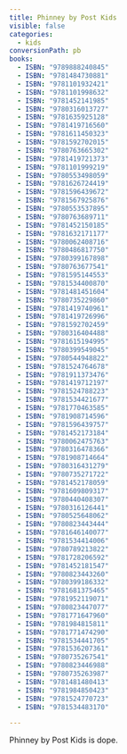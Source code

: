 ```yaml
---
title: Phinney by Post Kids
visible: false
categories:
  - kids
conversionPath: pb
books:
  - ISBN: "9789888240845"
  - ISBN: "9781484730881"
  - ISBN: "9781101932421"
  - ISBN: "9781101998632"
  - ISBN: "9781452141985"
  - ISBN: "9780316013727"
  - ISBN: "9781635925128"
  - ISBN: "9781419716560"
  - ISBN: "9781611450323"
  - ISBN: "9781592702015"
  - ISBN: "9780763665302"
  - ISBN: "9781419721373"
  - ISBN: "9781101999219"
  - ISBN: "9780553498059"
  - ISBN: "9781626724419"
  - ISBN: "9781596439672"
  - ISBN: "9781567925876"
  - ISBN: "9780553537895"
  - ISBN: "9780763689711"
  - ISBN: "9781452150185"
  - ISBN: "9781632171177"
  - ISBN: "9780062408716"
  - ISBN: "9780486817750"
  - ISBN: "9780399167898"
  - ISBN: "9780763677541"
  - ISBN: "9781595144553"
  - ISBN: "9781534400870"
  - ISBN: "9781481451604"
  - ISBN: "9780735229860"
  - ISBN: "9781419740961"
  - ISBN: "9781419726996"
  - ISBN: "9781592702459"
  - ISBN: "9780316404488"
  - ISBN: "9781615194995"
  - ISBN: "9780399549045"
  - ISBN: "9780544948822"
  - ISBN: "9781524764678"
  - ISBN: "9781911373476"
  - ISBN: "9781419712197"
  - ISBN: "9781524788223"
  - ISBN: "9781534421677"
  - ISBN: "9781770463585"
  - ISBN: "9781908714596"
  - ISBN: "9781596439757"
  - ISBN: "9781452173184"
  - ISBN: "9780062475763"
  - ISBN: "9780316478366"
  - ISBN: "9781908714664"
  - ISBN: "9780316431279"
  - ISBN: "9780735271722"
  - ISBN: "9781452178059"
  - ISBN: "9781609809317"
  - ISBN: "9780440408307"
  - ISBN: "9780316126441"
  - ISBN: "9780525648062"
  - ISBN: "9780823443444"
  - ISBN: "9781646140077"
  - ISBN: "9781534414006"
  - ISBN: "9780789213822"
  - ISBN: "9781728206592"
  - ISBN: "9781452181547"
  - ISBN: "9780823443260"
  - ISBN: "9780399186332"
  - ISBN: "9781681375465"
  - ISBN: "9781952119071"
  - ISBN: "9780823447077"
  - ISBN: "9781771647960"
  - ISBN: "9781984815811"
  - ISBN: "9781771474290"
  - ISBN: "9781534441705"
  - ISBN: "9781536207361"
  - ISBN: "9780735267541"
  - ISBN: "9780823446988"
  - ISBN: "9780735263987"
  - ISBN: "9781481480413"
  - ISBN: "9781984850423"
  - ISBN: "9781524770723"
  - ISBN: "9781534483170"

---
```


Phinney by Post Kids is dope.